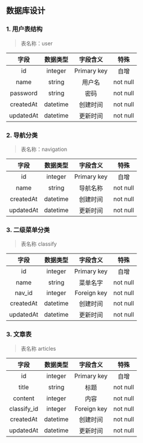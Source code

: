 ## 数据库设计
### 1. 用户表结构

> 表名称：user

| 字段		 |   数据类型  | 	字段含义 	  |	特殊      |
| :------: |  :------: | 	:------: 	  | :------: |
| id 		 | integer 	| 	Primary key |  自增     |
| name		 | string	   | 	用户名 		  |  not null |
| password | string	   | 	密码		  |  not null |
| createdAt| datetime	| 	创建时间 	  |  not null |
| updatedAt| datetime	 | 	更新时间 	  |  not null |


### 2. 导航分类

> 表名称：navigation


| 字段		 |   数据类型  | 	字段含义 	  |	特殊      |
| :------: |  :------: | 	:------: 	  | :------:  |
| id 		 | integer 	| 	Primary key |  自增      |
| name		 | string	   | 	导航名称	  |  not null |
| createdAt| datetime	| 	创建时间 	  |  not null |
| updatedAt| datetime	 | 	更新时间 	  |  not null |

### 3. 二级菜单分类

> 表名称 classify

| 字段		 |   数据类型  | 	字段含义 	  |	特殊      |
| :------: |  :------: | 	:------: 	  | :------:  |
| id 		 | integer 	| 	Primary key |  自增      |
| name		 | string	   | 	菜单名字     |  not null |
| nav_id   | integer	| 	Foreign key |  not null |
| createdAt| datetime	| 	创建时间 	  |  not null |
| updatedAt| datetime	| 	更新时间 	  |  not null |


### 3. 文章表

> 表名称 articles

| 字段		 |   数据类型  | 	字段含义 	 |	特殊      |
| :------: |  :------: | 	:------: 	 | :------:  |
| id 		 | integer 	| 	Primary key|  自增      |
| title	 | string	   | 	标题       |  not null |
| content   | integer	| 	内容	    |  not null |
| classify_id| integer	| 	Foreign key|  not null |
| createdAt| datetime	| 	创建时间 	 |  not null |
| updatedAt| datetime	 | 	更新时间 	 |  not null |